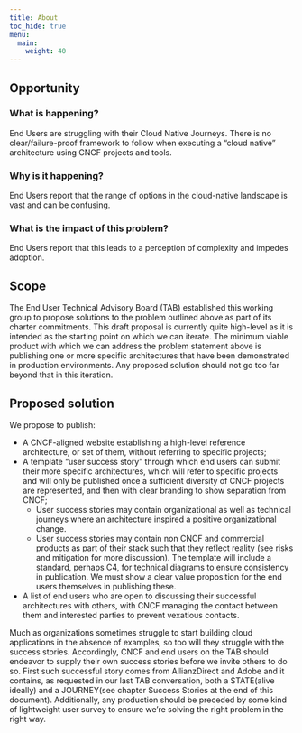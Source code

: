 ```yaml
---
title: About
toc_hide: true
menu:
  main:
    weight: 40
---
```



## Opportunity

### What is happening?

End Users are struggling with their Cloud Native Journeys. There is no clear/failure-proof framework to follow when executing a “cloud native” architecture using CNCF projects and tools.

### Why is it happening?

End Users report that the range of options in the cloud-native landscape is vast and can be confusing.

### What is the impact of this problem?

End Users report that this leads to a perception of complexity and impedes adoption.


## Scope 

The End User Technical Advisory Board (TAB) established this working group to propose solutions to the problem outlined above as part of its charter commitments. This draft proposal is currently quite high-level as it is intended as the starting point on which we can iterate. The minimum viable product with which we can address the problem statement above is publishing one or more specific architectures that have been demonstrated in production environments. Any proposed solution should not go too far beyond that in this iteration.


## Proposed solution

We propose to publish:
* A CNCF-aligned website establishing a high-level reference architecture, or set of them, without referring to specific projects;
* A template “user success story” through which end users can submit their more 	specific architectures, which will refer to specific projects and will only be published once a sufficient diversity of CNCF projects are represented, and then with clear branding to show separation from CNCF;
   * User success stories may contain organizational as well as technical 	journeys where an architecture inspired a positive organizational change.
   * User success stories may contain non CNCF and commercial products as part of their stack such that they reflect reality (see risks and 		mitigation for more discussion).
 The template will include a standard, perhaps C4, for technical diagrams to  ensure consistency in publication.
 We must show a clear value proposition for the end users themselves in publishing these.
* A list of end users who are open to discussing their successful architectures with 	others, with CNCF managing the contact between them and interested parties to prevent vexatious contacts.

Much as organizations sometimes struggle to start building cloud applications in the absence of examples, so too will they struggle with the success stories. Accordingly, CNCF and end users on the TAB should endeavor to supply their own success stories before we invite others to do so. First such successful story comes from AllianzDirect and Adobe and it contains, as requested in our last TAB conversation, both a STATE(alive ideally) and a JOURNEY(see chapter Success Stories at the end of this document).
Additionally, any production should be preceded by some kind of lightweight user survey to ensure we’re solving the right problem in the right way.